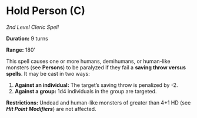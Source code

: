 # Hold Person (C)

*2nd Level Cleric Spell*

**Duration:** 9 turns

**Range:** 180’

This spell causes one or more humans, demihumans, or human-like monsters (see **Persons**) to be paralyzed if they fail a **saving throw versus spells**. It may be cast in two ways:

1. **Against an individual:** The target’s saving throw is penalized by -2.
2. **Against a group:** 1d4 individuals in the group are targeted.

**Restrictions:** Undead and human-like monsters of greater than 4+1 HD (see ***Hit Point Modifiers***) are not affected.